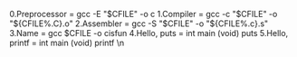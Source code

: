 0.Preprocessor = gcc -E "$CFILE" -o c
1.Compiler = gcc -c "$CFILE" -o "${CFILE%.C}.o"
2.Assembler = gcc -S "$CFILE" -o "${CFILE%.c}.s"
3.Name = gcc $CFILE -o cisfun
4.Hello, puts = int main (void) puts
5.Hello, printf = int main (void) printf \n
